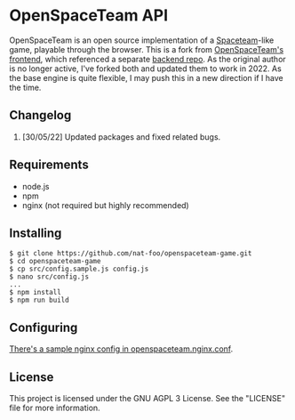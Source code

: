 # OpenSpaceTeam API
OpenSpaceTeam is an open source implementation of a 
[Spaceteam](http://spaceteam.ca/)-like game, playable through the 
browser. This is a fork from [OpenSpaceTeam's](https://github.com/openspaceteam) [frontend](https://github.com/openspaceteam/frontend), which referenced a separate [backend repo](https://github.com/openspaceteam/backend). As the original author is no longer active, I've forked both and updated them to work in 2022. As the base engine is quite flexible, I may push this in a new direction if I have the time.

## Changelog
1. [30/05/22] Updated packages and fixed related bugs.

## Requirements
- node.js  
- npm  
- nginx (not required but highly recommended)  

## Installing
```
$ git clone https://github.com/nat-foo/openspaceteam-game.git
$ cd openspaceteam-game
$ cp src/config.sample.js config.js
$ nano src/config.js
...
$ npm install
$ npm run build
```

## Configuring
[There's a sample nginx config in openspaceteam.nginx.conf](https://github.com/nat-foo/openspaceteam-game/blob/master/openspaceteam.nginx.conf).  

## License
This project is licensed under the GNU AGPL 3 License. See the "LICENSE" file for more information.